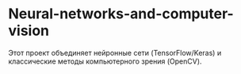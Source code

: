 # Neural-networks-and-computer-vision
Этот проект объединяет нейронные сети (TensorFlow/Keras) и классические методы компьютерного зрения (OpenCV).
